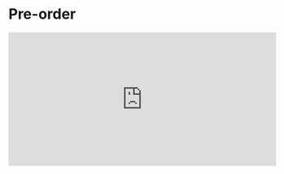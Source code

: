 # Pre-order

<iframe src="https://www.humblebundle.com/widget/v2/product/xprite-widget/Qrti68mal0?theme=light" width="526" height="263" style="border: none;" scrolling="no" frameborder="0"></iframe>